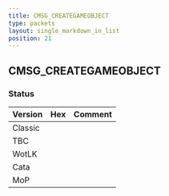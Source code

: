 ```yaml
---
title: CMSG_CREATEGAMEOBJECT
type: packets
layout: single_markdown_in_list
position: 21
---
```


## CMSG_CREATEGAMEOBJECT

### Status

Version | Hex | Comment
---------- | ---------- | ---------- 
Classic |  |  
TBC |  |  
WotLK |  |  
Cata |  |  
MoP |  |  